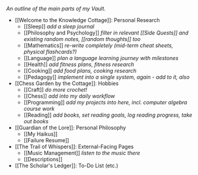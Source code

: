 *An outline of the main parts of my Vault.*

- [[Welcome to the Knowledge Cottage]]: Personal Research
	- [[Sleep]] *add a sleep journal*
	- [[Philosophy and Psychology]] *filter in relevant [[Side Quests]] and existing random notes, [[random thoughts]] too*
	- [[Mathematics]] *re-write completely (mid-term cheat sheets, physical flashcards?)*
	- [[Language]] *plan a language learning journey with milestones*
	- [[Health]] *add fitness plans, fitness research*
	- [[Cooking]] *add food plans, cooking research*
	- [[Pedagogy]] *implement into a single system, again - add to it, also*
- [[Chess Garden by the Cottage]]: Hobbies
	- [[Craft]] *do more crochet!*
	- [[Chess]] *add into my daily workflow*
	- [[Programming]] *add my projects into here, incl. computer algebra course work*
	- [[Reading]] *add books, set reading goals, log reading progress, take out books*
- [[Guardian of the Lore]]: Personal Philosophy
	- [[My Haikus]]
	- [[Failure Resume]]
- [[The Trail of Whispers]]: External-Facing Pages
	- [[Music Management]] *listen to the music there*
	- [[Descriptions]]
- [[The Scholar's Ledger]]: To-Do List (etc.)